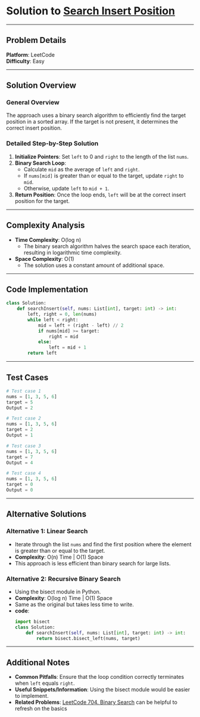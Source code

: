 # Solution to [Search Insert Position](https://leetcode.com/problems/search-insert-position/)

---

## Problem Details
**Platform**: LeetCode  
**Difficulty**: Easy  

---

## Solution Overview
### General Overview
The approach uses a binary search algorithm to efficiently find the target position in a sorted array. If the target is not present, it determines the correct insert position.

### Detailed Step-by-Step Solution
1. **Initialize Pointers**: Set `left` to 0 and `right` to the length of the list `nums`.
2. **Binary Search Loop**: 
   - Calculate `mid` as the average of `left` and `right`.
   - If `nums[mid]` is greater than or equal to the target, update `right` to `mid`.
   - Otherwise, update `left` to `mid + 1`.
3. **Return Position**: Once the loop ends, `left` will be at the correct insert position for the target.

---

## Complexity Analysis
- **Time Complexity**: O(log n)
  - The binary search algorithm halves the search space each iteration, resulting in logarithmic time complexity.
- **Space Complexity**: O(1)
  - The solution uses a constant amount of additional space.

---

## Code Implementation
```python
class Solution:
    def searchInsert(self, nums: List[int], target: int) -> int:
        left, right = 0, len(nums)
        while left < right:
            mid = left + (right - left) // 2
            if nums[mid] >= target:
                right = mid
            else:
                left = mid + 1
        return left
```

---

## Test Cases
```python
# Test case 1
nums = [1, 3, 5, 6]
target = 5
Output = 2

# Test case 2
nums = [1, 3, 5, 6]
target = 2
Output = 1

# Test case 3
nums = [1, 3, 5, 6]
target = 7
Output = 4

# Test case 4
nums = [1, 3, 5, 6]
target = 0
Output = 0
```

---

## Alternative Solutions
### Alternative 1: Linear Search
- Iterate through the list `nums` and find the first position where the element is greater than or equal to the target.
- **Complexity**: O(n) Time | O(1) Space
- This approach is less efficient than binary search for large lists.

### Alternative 2: Recursive Binary Search
- Using the bisect module in Python.
- **Complexity**: O(log n) Time | O(1) Space
- Same as the original but takes less time to write.
- **code**:
    ```python
    import bisect
    class Solution:
        def searchInsert(self, nums: List[int], target: int) -> int:
            return bisect.bisect_left(nums, target)
    ```

---

## Additional Notes
- **Common Pitfalls**: Ensure that the loop condition correctly terminates when `left` equals `right`.
- **Useful Snippets/Information**: Using the bisect module would be easier to implement.
- **Related Problems**: [LeetCode 704. Binary Search](https://leetcode.com/problems/binary-search/) can be helpful to refresh on the basics

